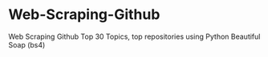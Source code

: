 # Web-Scraping-Github
Web Scraping Github Top 30 Topics, top repositories using Python Beautiful Soap (bs4)
